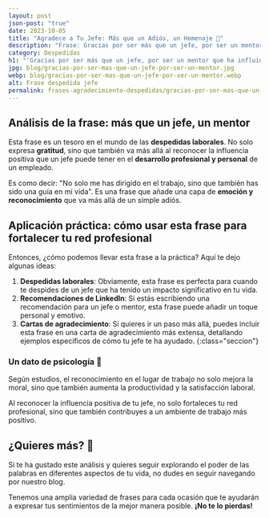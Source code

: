 ```yaml
---
layout: post
json-post: "true"
date: 2023-10-05
title: "Agradece a Tu Jefe: Más que un Adiós, un Homenaje 🌱"
description: "Frase: Gracias por ser más que un jefe, por ser un mentor que ha influido significativamente en mi desarrollo profesional y personal 🌱"
category: Despedidas
h1: "'Gracias por ser más que un jefe, por ser un mentor que ha influido significativamente en mi desarrollo profesional y personal' 🌱"
jpg: blog/gracias-por-ser-mas-que-un-jefe-por-ser-un-mentor.jpg
webp: blog/gracias-por-ser-mas-que-un-jefe-por-ser-un-mentor.webp
alt: Frase despedida jefe
permalink: frases-agradecimiento-despedidas/gracias-por-ser-mas-que-un-jefe-por-ser-un-mentor
---
```

## Análisis de la frase: más que un jefe, un mentor

Esta frase es un tesoro en el mundo de las **despedidas laborales**. No solo expresa **gratitud**, sino que también va más allá al reconocer la influencia positiva que un jefe puede tener en el **desarrollo profesional y personal** de un empleado.

Es como decir: "No solo me has dirigido en el trabajo, sino que también has sido una guía en mi vida". Es una frase que añade una capa de **emoción y reconocimiento** que va más allá de un simple adiós.

## Aplicación práctica: cómo usar esta frase para fortalecer tu red profesional

Entonces, ¿cómo podemos llevar esta frase a la práctica? Aquí te dejo algunas ideas:

1. **Despedidas laborales**: Obviamente, esta frase es perfecta para cuando te despides de un jefe que ha tenido un impacto significativo en tu vida.
2. **Recomendaciones de LinkedIn**: Si estás escribiendo una recomendación para un jefe o mentor, esta frase puede añadir un toque personal y emotivo.
3. **Cartas de agradecimiento**: Si quieres ir un paso más allá, puedes incluir esta frase en una carta de agradecimiento más extensa, detallando ejemplos específicos de cómo tu jefe te ha ayudado.
{:class="seccion"}

### Un dato de psicología 🧠

Según estudios, el reconocimiento en el lugar de trabajo no solo mejora la moral, sino que también aumenta la productividad y la satisfacción laboral.

Al reconocer la influencia positiva de tu jefe, no solo fortaleces tu red profesional, sino que también contribuyes a un ambiente de trabajo más positivo.

## ¿Quieres más? 🌟

Si te ha gustado este análisis y quieres seguir explorando el poder de las palabras en diferentes aspectos de tu vida, no dudes en seguir navegando por nuestro blog.

Tenemos una amplia variedad de frases para cada ocasión que te ayudarán a expresar tus sentimientos de la mejor manera posible. **¡No te lo pierdas!**
